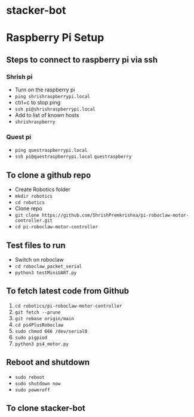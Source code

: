 # stacker-bot

# Raspberry Pi Setup

## Steps to connect to raspberry pi via ssh

### Shrish pi
- Turn on the raspberry pi
- `ping shrishraspberrypi.local` 
- ctrl+c to stop ping
- `ssh pi@shrishraspberrypi.local` 
- Add to list of known hosts
- `shrishraspberry`

### Quest pi
- `ping questraspberrypi.local`
- `ssh pi@questraspberrypi.local` `questraspberry`

## To clone a github repo
- Create Robotics folder
- `mkdir robotics`
- `cd robotics`
- Clone repo
- `git clone https://github.com/ShrishPremkrishna/pi-roboclaw-motor-controller.git`
- `cd pi-roboclaw-motor-controller`

## Test files to run
- Switch on roboclaw
- `cd roboclaw_packet_serial`
- `python3 testMiniUART.py`

## To fetch latest code from Github
1. `cd robotics/pi-roboclaw-motor-controller`
2. `git fetch --prune`
3. `git rebase origin/main`
4. `cd ps4PlusRoboclaw`
5. `sudo chmod 666 /dev/serial0`
9. `sudo pigpiod`
10. `python3 ps4_motor.py`


## Reboot and shutdown
- `sudo reboot`
- `sudo shutdown now`
- `sudo poweroff`

## To clone stacker-bot






